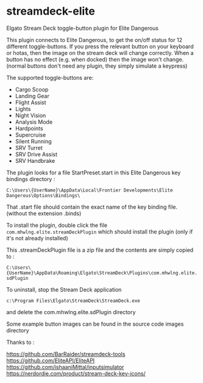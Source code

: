 # streamdeck-elite
Elgato Stream Deck toggle-button plugin for Elite Dangerous

This plugin connects to Elite Dangerous, to get the on/off status for 12 different toggle-buttons.
If you press the relevant button on your keyboard or hotas, then the image on the stream deck will change correctly.
When a button has no effect (e.g. when docked) then the image won't change.
(normal buttons don't need any plugin, they simply simulate a keypress)

The supported toggle-buttons are:
- Cargo Scoop
- Landing Gear
- Flight Assist
- Lights
- Night Vision
- Analysis Mode
- Hardpoints
- Supercruise
- Silent Running
- SRV Turret
- SRV Drive Assist
- SRV Handbrake

The plugin looks for a file StartPreset.start in this Elite Dangerous key bindings directory :

`C:\Users\{UserName}\AppData\Local\Frontier Developments\Elite Dangerous\Options\Bindings\`

That .start file should contain the exact name of the key binding file. (without the extension .binds)

To install the plugin, double click the file `com.mhwlng.elite.streamDeckPlugin`
which should install the plugin (only if it's not already installed)

This .streamDeckPlugin file is a zip file and the contents are simply copied to :

`C:\Users\{UserName}\AppData\Roaming\Elgato\StreamDeck\Plugins\com.mhwlng.elite.sdPlugin`

To uninstall, stop the Stream Deck application 

`c:\Program Files\Elgato\StreamDeck\StreamDeck.exe`

and delete the com.mhwlng.elite.sdPlugin directory

Some example button images can be found in the source code images directory


Thanks to :

https://github.com/BarRaider/streamdeck-tools
https://github.com/EliteAPI/EliteAPI
https://github.com/ishaaniMittal/inputsimulator
https://nerdordie.com/product/stream-deck-key-icons/
